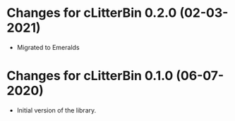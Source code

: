 # Changes for cLitterBin 0.2.0 (02-03-2021)

* Migrated to Emeralds

# Changes for cLitterBin 0.1.0 (06-07-2020)

* Initial version of the library.  
